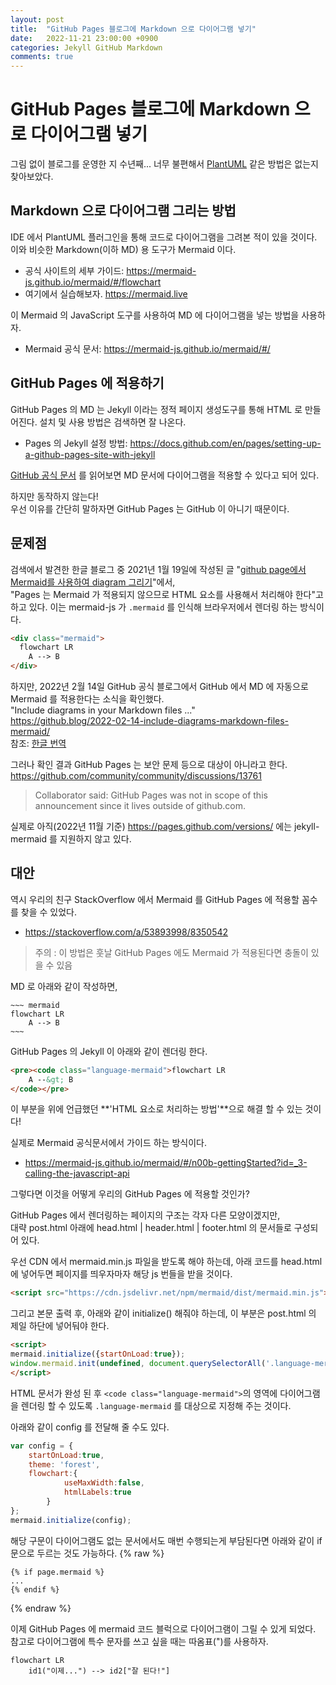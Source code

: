 ```yaml
---
layout: post
title:  "GitHub Pages 블로그에 Markdown 으로 다이어그램 넣기"
date:   2022-11-21 23:00:00 +0900
categories: Jekyll GitHub Markdown
comments: true
---
```


# GitHub Pages 블로그에 Markdown 으로 다이어그램 넣기
그림 없이 블로그를 운영한 지 수년째... 너무 불편해서 [PlantUML](https://plantuml.com/ko/) 같은 방법은 없는지 찾아보았다.

## Markdown 으로 다이어그램 그리는 방법

IDE 에서 PlantUML 플러그인을 통해 코드로 다이어그램을 그려본 적이 있을 것이다. 이와 비슷한 Markdown(이하 MD) 용 도구가 Mermaid 이다.  
- 공식 사이트의 세부 가이드: https://mermaid-js.github.io/mermaid/#/flowchart
- 여기에서 실습해보자. https://mermaid.live

이 Mermaid 의 JavaScript 도구를 사용하여 MD 에 다이어그램을 넣는 방법을 사용하자.  
- Mermaid 공식 문서: https://mermaid-js.github.io/mermaid/#/

## GitHub Pages 에 적용하기

GitHub Pages 의 MD 는 Jekyll 이라는 정적 페이지 생성도구를 통해 HTML 로 만들어진다. 설치 및 사용 방법은 검색하면 잘 나온다.
- Pages 의 Jekyll 설정 방법: https://docs.github.com/en/pages/setting-up-a-github-pages-site-with-jekyll

[GitHub 공식 문서](https://docs.github.com/en/get-started/writing-on-github/working-with-advanced-formatting/creating-diagrams)
를 읽어보면 MD 문서에 다이어그램을 적용할 수 있다고 되어 있다.

하지만 동작하지 않는다!  
우선 이유를 간단히 말하자면 GitHub Pages 는 GitHub 이 아니기 때문이다.

## 문제점

검색에서 발견한 한글 블로그 중 2021년 1월 19일에 작성된 글 "[github page에서 Mermaid를 사용하여 diagram 그리기](https://frhyme.github.io/mermaid/Embedding_mermaid_in_github_page/)"에서,  
"Pages 는 Mermaid 가 적용되지 않으므로 HTML 요소를 사용해서 처리해야 한다"고 하고 있다. 이는 mermaid-js 가 `.mermaid` 를 인식해 브라우저에서 렌더링 하는 방식이다.
~~~ html
<div class="mermaid"> 
  flowchart LR
    A --> B
</div>
~~~

하지만, 2022년 2월 14일 GitHub 공식 블로그에서 GitHub 에서 MD 에 자동으로 Mermaid 를 적용한다는 소식을 확인했다.  
"Include diagrams in your Markdown files ..."  
https://github.blog/2022-02-14-include-diagrams-markdown-files-mermaid/  
참조: [한글 번역](https://sangseophwang.tistory.com/108)  

그러나 확인 결과 GitHub Pages 는 보안 문제 등으로 대상이 아니라고 한다.  
https://github.com/community/community/discussions/13761  

> Collaborator said: GitHub Pages was not in scope of this announcement since it lives outside of github.com.
>

실제로 아직(2022년 11월 기준) https://pages.github.com/versions/ 에는 jekyll-mermaid 를 지원하지 않고 있다.

## 대안

역시 우리의 친구 StackOverflow 에서 Mermaid 를 GitHub Pages 에 적용할 꼼수를 찾을 수 있었다.  
- https://stackoverflow.com/a/53893998/8350542  

> 주의 : 이 방법은 훗날 GitHub Pages 에도 Mermaid 가 적용된다면 충돌이 있을 수 있음
>

MD 로 아래와 같이 작성하면,
~~~~ 
~~~ mermaid
flowchart LR
	A --> B
~~~
~~~~

GitHub Pages 의 Jekyll 이 아래와 같이 렌더링 한다.
~~~ html
<pre><code class="language-mermaid">flowchart LR
    A --&gt; B
</code></pre>
~~~
이 부분을 위에 언급했던 **'HTML 요소로 처리하는 방법'**으로 해결 할 수 있는 것이다!  

실제로 Mermaid 공식문서에서 가이드 하는 방식이다.  
- https://mermaid-js.github.io/mermaid/#/n00b-gettingStarted?id=_3-calling-the-javascript-api

그렇다면 이것을 어떻게 우리의 GitHub Pages 에 적용할 것인가?  

GitHub Pages 에서 렌더링하는 페이지의 구조는 각자 다른 모양이겠지만,  
대략 post.html 아래에 head.html | header.html | footer.html 의 문서들로 구성되어 있다.  

우선 CDN 에서 mermaid.min.js 파일을 받도록 해야 하는데, 아래 코드를 head.html 에 넣어두면 페이지를 띄우자마자 해당 js 번들을 받을 것이다.  
~~~ html
<script src="https://cdn.jsdelivr.net/npm/mermaid/dist/mermaid.min.js"></script>
~~~

그리고 본문 출력 후, 아래와 같이 initialize() 해줘야 하는데, 이 부분은 post.html 의 제일 하단에 넣어둬야 한다.

~~~ html
<script>
mermaid.initialize({startOnLoad:true});
window.mermaid.init(undefined, document.querySelectorAll('.language-mermaid'));
</script>
~~~

HTML 문서가 완성 된 후 `<code class="language-mermaid">`의 영역에 다이어그램을 렌더링 할 수 있도록 `.language-mermaid` 를 대상으로 지정해 주는 것이다.  

아래와 같이 config 를 전달해 줄 수도 있다.
~~~ javascript
var config = {
    startOnLoad:true,
    theme: 'forest',
    flowchart:{
            useMaxWidth:false,
            htmlLabels:true
        }
};
mermaid.initialize(config);
~~~

해당 구문이 다이어그램도 없는 문서에서도 매번 수행되는게 부담된다면 아래와 같이 if 문으로 두르는 것도 가능하다.
{% raw %}
~~~ text
{% if page.mermaid %}
...
{% endif %}
~~~
{% endraw %}

이제 GitHub Pages 에 mermaid 코드 블럭으로 다이어그램이 그릴 수 있게 되었다.  
참고로 다이어그램에 특수 문자를 쓰고 싶을 때는 따옴표(")를 사용하자.  

~~~ mermaid
flowchart LR
    id1("이제...") --> id2["잘 된다!"]
~~~

